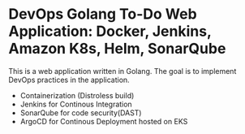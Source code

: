 # DevOps Golang To-Do Web Application: Docker, Jenkins, Amazon K8s, Helm, SonarQube

This is a web application written in Golang. The goal is to implement DevOps practices in the application.
- Containerization (Distroless build)
- Jenkins for Continous Integration
- SonarQube for code security(DAST)
- ArgoCD for Continous Deployment hosted on EKS